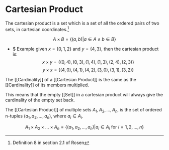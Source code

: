 # Cartesian Product

The cartesian product is a set which is a set of all the ordered pairs of two sets, in cartesian coordinates.[^1]

$$
A \times B = \{ (a,b)|a \in A \land b \in B \}
$$
- $ Example given $x = \{ 0,1,2 \}$ and $y=\{ 4,3 \}$, then the cartesian product is:
$$
x \times y = \{ (0,4),(0,3),(1,4),(1,3),(2,4),(2,3) \}
$$
$$
y \times x = \{ (4,0),(4,1),(4,2),(3,0),(3,1),(3,2) \}
$$

The [[Cardinality]] of a [[Cartesian Product]] is the same as the [[Cardinality]] of its members multiplied.

This means that the empty [[Set]] in a cartesian product will always give the cardinality of the empty set back.

The [[Cartesian Product]] of multiple sets $A_{1},A_{2},\dots,A_{n}$, is the set of ordered n-tuples $(a_{1},a_{2},\dots,a_{n})$, where $a_{i} \in A_{i}$.

$$
A_{1}\times A_{2}\times\dots \times A_{n} = \{ (a_{1},a_{2},\dots,a_{n})|a_{i}\in A_{i} \text{ for } i=1,2,\dots,n \}
$$

[^1]: Definition 8 in section 2.1 of Rosen
